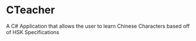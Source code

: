 # CTeacher
A C# Application that allows the user to learn Chinese Characters based off of HSK Specifications

